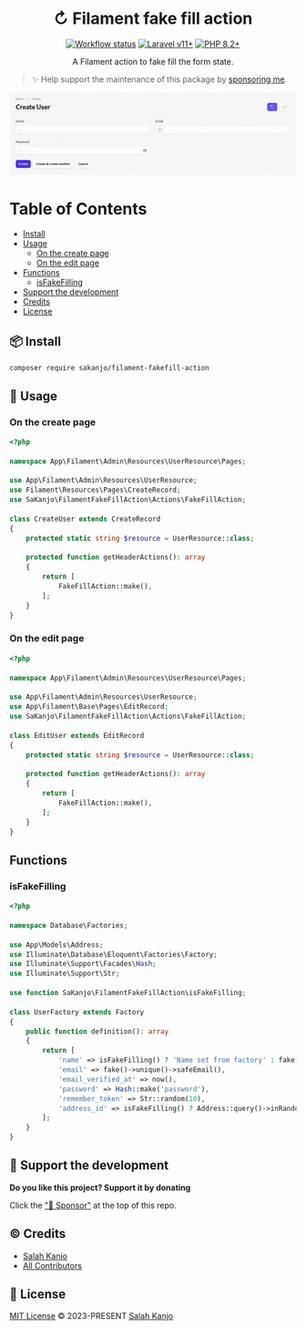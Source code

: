 <h1 align="center">↻ Filament fake fill action</h1>

<p align="center">
    <a href="https://github.com/sakanjo/filament-fakefill-action/actions"><img alt="Workflow status" src="https://img.shields.io/github/actions/workflow/status/sakanjo/filament-fakefill-action/tests.yml?style=for-the-badge"></a>
    <a href="https://laravel.com"><img alt="Laravel v11+" src="https://img.shields.io/badge/Laravel-v11+-FF2D20?style=for-the-badge&logo=laravel"></a>
    <a href="https://php.net"><img alt="PHP 8.2+" src="https://img.shields.io/badge/PHP-8.2+-777BB4?style=for-the-badge&logo=php"></a>
</p>

<p align="center">A Filament action to fake fill the form state.</p>

> ✨ Help support the maintenance of this package by [sponsoring me](https://github.com/sponsors/sakanjo).

![Preview](./art/preview.gif)

Table of Contents
=================

* [Install](#-install)
* [Usage](#-usage)
  * [On the create page](#on-the-create-page)
  * [On the edit page](#on-the-edit-page)
* [Functions](#functions)
  * [isFakeFilling](#isFakeFilling)
* [Support the development](#-support-the-development)
* [Credits](#%EF%B8%8F-credits)
* [License](#-license)

## 📦 Install

```
composer require sakanjo/filament-fakefill-action
```

## 🦄 Usage

### On the create page

```php
<?php

namespace App\Filament\Admin\Resources\UserResource\Pages;

use App\Filament\Admin\Resources\UserResource;
use Filament\Resources\Pages\CreateRecord;
use SaKanjo\FilamentFakeFillAction\Actions\FakeFillAction;

class CreateUser extends CreateRecord
{
    protected static string $resource = UserResource::class;

    protected function getHeaderActions(): array
    {
        return [
            FakeFillAction::make(),
        ];
    }
}
```

### On the edit page

```php
<?php

namespace App\Filament\Admin\Resources\UserResource\Pages;

use App\Filament\Admin\Resources\UserResource;
use App\Filament\Base\Pages\EditRecord;
use SaKanjo\FilamentFakeFillAction\Actions\FakeFillAction;

class EditUser extends EditRecord
{
    protected static string $resource = UserResource::class;

    protected function getHeaderActions(): array
    {
        return [
            FakeFillAction::make(),
        ];
    }
}
```

## Functions

### isFakeFilling

```php
<?php

namespace Database\Factories;

use App\Models\Address;
use Illuminate\Database\Eloquent\Factories\Factory;
use Illuminate\Support\Facades\Hash;
use Illuminate\Support\Str;

use function SaKanjo\FilamentFakeFillAction\isFakeFilling;

class UserFactory extends Factory
{
    public function definition(): array
    {
        return [
            'name' => isFakeFilling() ? 'Name set from factory' : fake()->name(),
            'email' => fake()->unique()->safeEmail(),
            'email_verified_at' => now(),
            'password' => Hash::make('password'),
            'remember_token' => Str::random(10),
            'address_id' => isFakeFilling() ? Address::query()->inRandomOrder()->first()->getKey() : null,
        ];
    }
}
```

## 💖 Support the development

**Do you like this project? Support it by donating**

Click the ["💖 Sponsor"](https://github.com/sponsors/sakanjo) at the top of this repo.

## ©️ Credits

- [Salah Kanjo](https://github.com/sakanjo)
- [All Contributors](../../contributors)

## 📄 License

[MIT License](https://github.com/sakanjo/filament-fakefill-action/blob/master/LICENSE) © 2023-PRESENT [Salah Kanjo](https://github.com/sakanjo)
